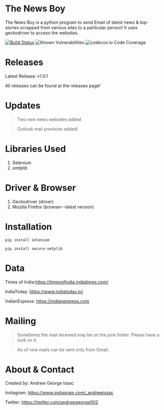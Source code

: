 # The News Boy 
 The News Boy is a python program to send Email of latest news & top-stories scrapped from various sites to a particular person! It uses geckodriver to access the websites.
 
 [![Build Status](https://travis-ci.org/dwyl/esta.svg?branch=master)](https://travis-ci.org/dwyl/esta) ![Known Vulnerabilities](https://snyk.io/test/github/dwyl/hapi-auth-jwt2/badge.svg?targetFile=package.json) ![codecov.io Code Coverage](https://img.shields.io/codecov/c/github/dwyl/hapi-auth-jwt2.svg?maxAge=2592000)
 # Releases 
 Latest Release: v1.0.1
 
 All releases can be found at the releases page!
 
 # Updates
 >Two new news websites added
 
 > Outlook mail provision added!
 
 # Libraries Used
 1. Selenium
 2. smtplib 
 
 # Driver & Browser
 1. Geckodriver (driver)
 2. Mozilla Firefox (browser--latest version)
 
 # Installation
```
pip install selenium
```
```
pip install secure-smtplib
```
# Data
Times of India:<https://timesofindia.indiatimes.com/>

IndiaToday: <https://www.indiatoday.in/>

IndianExpress: <https://indianexpress.com>

# Mailing 
>Sometimes the mail received may be on the junk folder. Please have a look on it.

>As of now mails can be sent only from Gmail.

# About & Contact
Created by: Andrew George Issac

Instagram: <https://www.instagram.com/_andrewissac>

Twitter: <https://twitter.com/andrewgeorge002>
